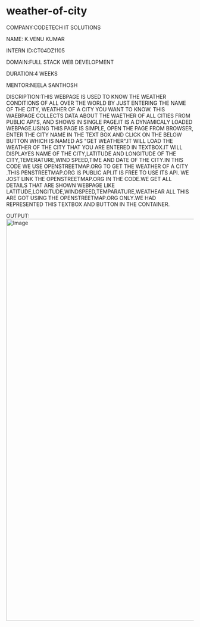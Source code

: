 # weather-of-city

COMPANY:CODETECH IT SOLUTIONS

NAME: K.VENU KUMAR

INTERN ID:CT04DZ1105

DOMAIN:FULL STACK WEB DEVELOPMENT

DURATION:4 WEEKS

MENTOR:NEELA SANTHOSH 

DISCRIPTION:THIS WEBPAGE IS USED TO KNOW THE WEATHER CONDITIONS OF ALL OVER THE WORLD BY JUST ENTERING THE NAME OF THE CITY, WEATHER OF A CITY YOU WANT TO KNOW.
            THIS WAEBPAGE COLLECTS DATA ABOUT THE WAETHER OF ALL CITIES FROM PUBLIC API'S, AND SHOWS IN SINGLE PAGE.IT IS A DYNAMICALY LOADED WEBPAGE.USING THIS PAGE
            IS  SIMPLE, OPEN THE PAGE FROM BROWSER, ENTER THE CITY NAME IN THE TEXT BOX AND CLICK ON THE BELOW BUTTON WHICH IS NAMED AS "GET WEATHER".IT WILL LOAD
            THE WEATHER OF THE CITY THAT YOU ARE ENTERED IN TEXTBOX.IT WILL DISPLAYES NAME OF THE CITY,LATITUDE AND LONGITUDE OF THE CITY,TEMERATURE,WIND SPEED,TIME 
            AND DATE OF THE CITY.IN THIS CODE WE USE OPENSTREETMAP.ORG TO GET THE WEATHER OF A CITY .THIS PENSTREETMAP.ORG IS PUBLIC API.IT IS FREE TO USE ITS API.
            WE JOST LINK THE OPENSTREETMAP.ORG IN THE CODE.WE GET ALL DETAILS THAT ARE SHOWN WEBPAGE LIKE LATITUDE,LONGITUDE,WINDSPEED,TEMPARATURE,WEATHEAR ALL THIS 
            ARE GOT USING THE OPENSTREETMAP.ORG ONLY.WE HAD REPRESENTED THIS TEXTBOX AND BUTTON IN THE CONTAINER.

OUTPUT:<img width="1920" height="1080" alt="Image" src="https://github.com/user-attachments/assets/0418d06a-c4f7-4895-a13a-49b013854519" />            
